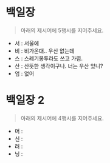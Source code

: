 # 백일장

> 아래의 제시어에 5행시를 지어주세요.

* 서 : 서울에
* 비 : 비가온대.. 우산 없는데
* 스 : 스레기봉투라도 쓰고 가렴.
* 산 : 산뜻한 생각이구나. 너는 우산 있니? 
* 업 : 없어

# 백일장 2

> 아래의 제시어에 4행시를 지어주세요.

* 머 : 
* 신 : 
* 러 : 
* 닝 :